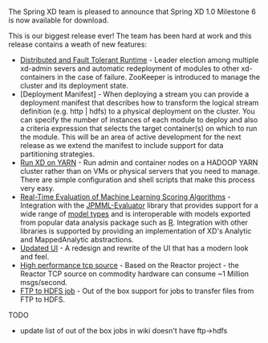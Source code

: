 The Spring XD team is pleased to announce that Spring XD 1.0 Milestone 6 is now available for download.

This is our biggest release ever!  The team has been hard at work and this release contains a weath of new features:

* [Distributed and Fault Tolerant Runtime](https://github.com/spring-projects/spring-xd/wiki/XD-Distributed-Runtime) - Leader election among multiple xd-admin severs and automatic redeployment of modules to other xd-containers in the case of failure.  ZooKeeper is introduced to manage the cluster and its deployment state.
*  [Deployment Manifest] - When deploying a stream you can provide a deployment manifest that describes how to transform the logical stream definition (e.g.  http | hdfs) to a physical deployment on the cluster.  You can specify the number of instances of each module to deploy and also a criteria expression that selects the target container(s) on which to run the module.  This will be an area of active development for the next release as we extend the manifest to include support for data partitioning strategies.
* [Run XD on YARN](https://github.com/spring-projects/spring-xd/wiki/Running-on-YARN) - Run admin and container nodes on a HADOOP YARN cluster rather than on VMs or physical servers that you need to manage.  There are simple configuration and shell scripts that make this process very easy.
* [Real-Time Evaluation of Machine Learning Scoring Algorithms](https://github.com/spring-projects/spring-xd/wiki/Analytics) - Integration with the [JPMML-Evaluator](https://github.com/jpmml/jpmml-evaluator) library that provides support for a wide range of [model types](https://github.com/jpmml/jpmml-evaluator#features) and is interoperable with models exported from popular data analysis package such as [R](http://www.r-project.org/).  Integration with other libraries is supported by providing an implementation of XD's Analytic and MappedAnalytic abstractions.
* [Updated UI](https://github.com/spring-projects/spring-xd/wiki/AdminUI) - A redesign and rewrite of the UI that has a modern look and feel.  
* [High performance tcp source](https://github.com/spring-projects/spring-xd/wiki/Sources#reactor-tcp) - Based on the Reactor project - the Reactor TCP source on commodity hardware can consume ~1 Million msgs/second.
* [FTP to HDFS job](https://github.com/spring-projects/spring-xd/wiki/Batch-Jobs#ftp-to-hdfs-export-ftphdfs) - Out of the box support for jobs to transfer files from FTP to HDFS.


TODO 

* update list of out of the box jobs in wiki doesn't have ftp->hdfs
     


